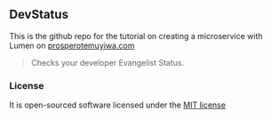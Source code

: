 ## DevStatus

This is the github repo for the tutorial on creating a microservice with Lumen on [prosperotemuyiwa.com](http://prosperotemuyiwa.com/developing-a-micro-service-with-lumen/)

> Checks your developer Evangelist Status.


### License

It is open-sourced software licensed under the [MIT license](http://opensource.org/licenses/MIT)
